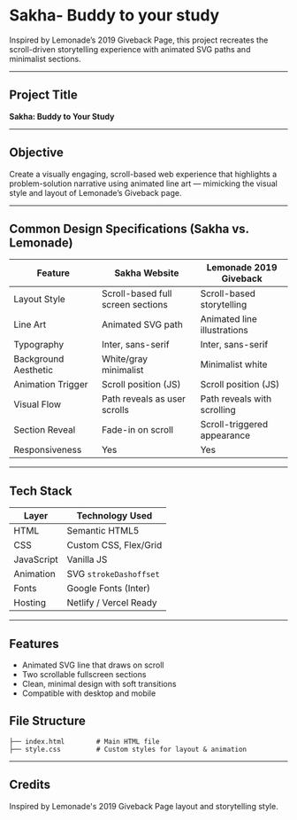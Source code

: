 # Sakha- Buddy to your study


Inspired by Lemonade’s 2019 Giveback Page, this project recreates the scroll-driven storytelling experience with animated SVG paths and minimalist sections.

---

##  Project Title

**Sakha: Buddy to Your Study**

---

## Objective

Create a visually engaging, scroll-based web experience that highlights a problem-solution narrative using animated line art — mimicking the visual style and layout of Lemonade’s Giveback page.

---

##  Common Design Specifications (Sakha vs. Lemonade)

| Feature              | Sakha Website                     | Lemonade 2019 Giveback      |
| -------------------- | --------------------------------- | --------------------------- |
| Layout Style         | Scroll-based full screen sections | Scroll-based storytelling   |
| Line Art             | Animated SVG path                 | Animated line illustrations |
| Typography           | Inter, sans-serif                 | Inter, sans-serif           |
| Background Aesthetic | White/gray minimalist             | Minimalist white            |
| Animation Trigger    | Scroll position (JS)              | Scroll position (JS)        |
| Visual Flow          | Path reveals as user scrolls      | Path reveals with scrolling |
| Section Reveal       | Fade-in on scroll                 | Scroll-triggered appearance |
| Responsiveness       | Yes                               | Yes                         |

---

##  Tech Stack

| Layer      | Technology Used        |
| ---------- | ---------------------- |
| HTML       | Semantic HTML5         |
| CSS        | Custom CSS, Flex/Grid  |
| JavaScript | Vanilla JS             |
| Animation  | SVG `strokeDashoffset` |
| Fonts      | Google Fonts (Inter)   |
| Hosting    | Netlify / Vercel Ready |

---

##  Features

* Animated SVG line that draws on scroll
* Two scrollable fullscreen sections
* Clean, minimal design with soft transitions
* Compatible with desktop and mobile



##  File Structure

```
├── index.html        # Main HTML file
├── style.css         # Custom styles for layout & animation
```

---

##  Credits

Inspired by Lemonade's 2019 Giveback Page layout and storytelling style.


